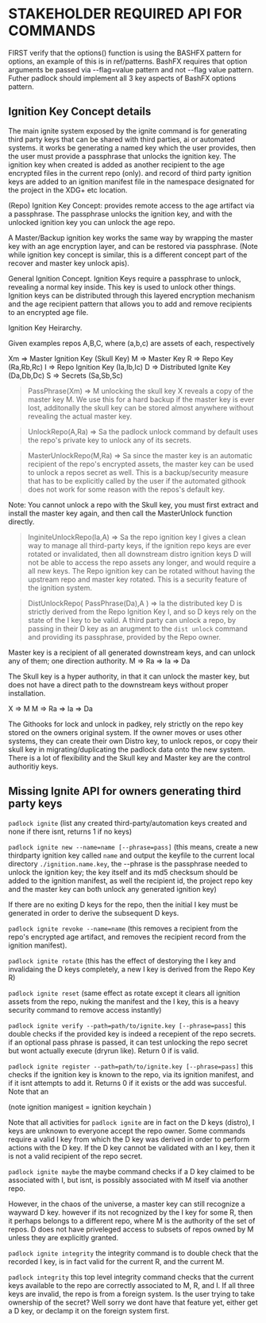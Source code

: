 
# STAKEHOLDER REQUIRED API FOR COMMANDS

FIRST verify that the options() function is using the BASHFX pattern for options, an example of this is in ref/patterns.
BashFX requires that option arguments be passed via --flag=value pattern and not --flag value pattern. Futher padlock should implement all 3 key aspects of BashFX options pattern.

## Ignition Key Concept details

The main ignite system exposed by the ignite command is for generating third party keys that can be shared with third parties, ai or automated systems. it works be generating a named key which the user provides, then the user must provide a passphrase that unlocks the ignition key. The ignition key when created is added as another recipient to the age encrypted files in the current repo (only). and record of third party ignition keys are added to an ignition manifest file in the namespace designated for the project in the XDG+ etc location.

(Repo) Ignition Key Concept: provides remote access to the age artifact via a passphrase. The passphrase unlocks the ignition key, and with the unlocked ignition key you can unlock the age repo. 

A Master/Backup ignition key works the same way by wrapping the master key with an age encryption layer, and can be restored via passphrase. (Note while ignition key concept is similar, this is a different concept part of the recover and master key unlock apis). 

General Ignition Concept. Ignition Keys require a passphrase to unlock, revealing a normal key inside. This key is used to unlock other things. Ignition keys can be distributed through this layered encryption mechanism and the age recipient pattern that allows you to add and remove recipients to an encrypted age file.

Ignition Key Heirarchy.


Given examples repos A,B,C, where (a,b,c) are assets of each, respectively

Xm => Master Ignition Key (Skull Key)
M => Master Key
R => Repo Key (Ra,Rb,Rc)
I => Repo Ignition Key (Ia,Ib,Ic)
D => Distributed Ignite Key (Da,Db,Dc)
S => Secrets (Sa,Sb,Sc)



> PassPhrase(Xm) => M
unlocking the skull key X reveals a copy of the master key M. We use this for a hard backup if the master key is ever lost, additonally the skull key can be stored almost anywhere without revealing the actual master key.

> UnlockRepo(A,Ra) => Sa
the padlock unlock command by default uses the repo's private key to unlock any of its secrets. 

> MasterUnlockRepo(M,Ra) => Sa
since the master key is an automatic recipient of the repo's encrypted assets, the master key can be used to unlock a repos secret as well. This is a backup/security measure that has to be explicitly called by the user if the automated githook does not work for some reason with the repos's default key.

Note: You cannot unlock a repo with the Skull key, you must first extract and install the master key again, and then call the MasterUnlock function directly.

> InginiteUnlockRepo(Ia,A) => Sa
the repo ignition key I gives a clean way to manage all third-party keys, if the ignition repo keys are ever rotated or invalidated, then all downstream distro ignition keys D will not be able to access the repo assets any longer, and would require a all new keys. The Repo ignition key can be rotated without having the upstream repo and master key rotated. This is a security feature of the ignition system.

> DistUnlockRepo( PassPhrase(Da),A ) => Ia
the distributed key D is strictly derived from the Repo Ignition Key I, and so D keys rely on the state of the I key to be valid. A third party can unlock a repo, by passing in their D key as an arugment to the `dist unlock` command and providing its passphrase, provided by the Repo owner. 


Master key is a recipient of all generated downstream keys, and can unlock any of them; one direction authority.
M => Ra => Ia => Da 

The Skull key is a hyper authority, in that it can unlock the master key, but does not have a direct path to the downstream keys without proper installation.

X => M
M => Ra => Ia => Da 

The Githooks for lock and unlock in padkey, rely strictly on the repo key stored on the owners original system. If the owner moves or uses other systems, they can create their own Distro key, to unlock repos, or copy their skull key in migrating/duplicating the padlock data onto the new system. There is a lot of flexibility and the Skull key and Master key are the control authoritiy keys.



## Missing Ignite API for owners generating third party keys

`padlock ignite` (list any created third-party/automation keys created and none if there isnt, returns 1 if no keys)

`padlock ignite new --name=name [--phrase=pass]` (this means, create a new thirdparty ignition key called `name` and output the keyfile to the current local directory `./ignition.name.key`, the --phrase is the passphrase needed to unlock the ignition key; the key itself and its md5 checksum should be added to the ignition manifest, as well the recipient id, the project repo key and the master key can both unlock any generated ignition key)

If there are no exiting D keys for the repo, then the initial I key must be generated in order to derive the subsequent D keys.

`padlock ignite revoke --name=name` (this removes a recipient from the repo's encrypted age artifact, and removes the recipient record from the ignition manifest).

`padlock ignite rotate` (this has the effect of destorying the I key and invalidaing the D keys completely, a new I key is derived from the Repo Key R)

`padlock ignite reset` (same effect as rotate except it clears all ignition assets from the repo, nuking the manifest and the I key, this is a heavy security command to remove access instantly)

`padlock ignite verify --path=path/to/ignite.key [--phrase=pass]` this double checks if the provided key is indeed a recepient of the repo secrets. if an optional pass phrase is passed, it can test unlocking the repo secret but wont actually execute (dryrun like). Return 0 if is valid.

`padlock ignite register --path=path/to/ignite.key [--phrase=pass]` this checks if the ignition key is known to the repo, via its ignition manifest, and if it isnt attempts to add it. Returns 0 if it exists or the add was succesful. Note that an 

(note ignition manigest = ignition keychain )

Note that all activities for `padlock ignite` are in fact on the D keys (distro), I keys are unknown to everyone accept the repo owner. Some commands require a valid I key from which the D key was derived in order to perform actions with the D key. If the D key cannot be validated with an I key, then it is not a valid recipient of the repo secret. 

`padlock ignite maybe` the maybe command checks if a D key claimed to be associated with I, but isnt, is possibly associated with M itself via another repo. 

However, in the chaos of the universe, a master key can still recognize a wayward D key. however if its not recognized by the I key for some R, then it perhaps belongs to a different repo, where M is the authority of the set of repos. D does not have priveleged access to subsets of repos owned by M unless they are explicitly granted. 

`padlock ignite integrity` the integrity command is to double check that the recorded I key, is in fact valid for the current R, and the current M. 

`padlock integrity` this top level integrity command checks that the current keys available to the repo are correctly associated to
M, R, and I. If all three keys are invalid, the repo is from a foreign system. Is the user trying to take ownership of the secret? Well sorry we dont have that feature yet, either get a D key, or declamp it on the foreign system first.
